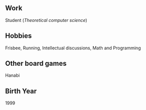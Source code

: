 ## Work

Student (_Theoretical computer science_)

## Hobbies

Frisbee, Running, Intellectual discussions, Math and Programming

## Other board games

Hanabi

## Birth Year

1999

<!---
Be creative and write your own questions.

Use a markdown cheatsheet or AI to help with writing.

Please add that you wrote your bio in /app/existing-content.ts, seriously haven't found any better solution.
-->
